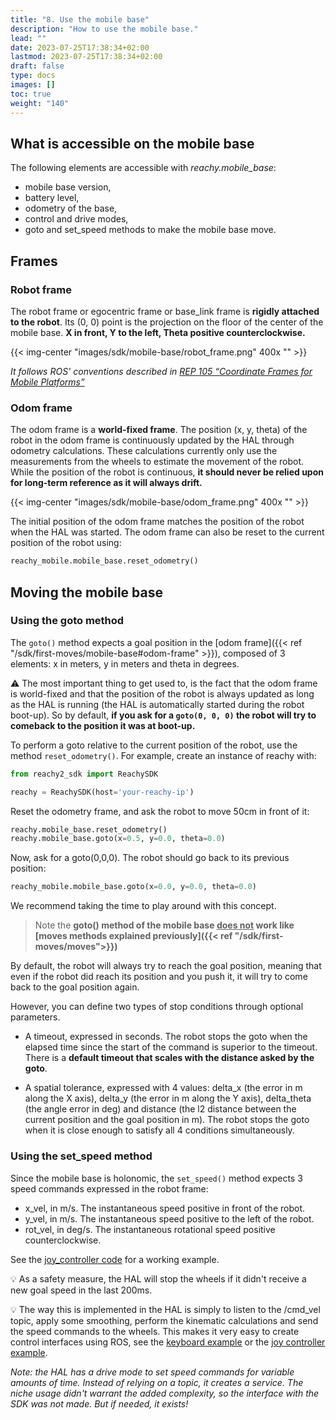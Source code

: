 ```yaml
---
title: "8. Use the mobile base"
description: "How to use the mobile base."
lead: ""
date: 2023-07-25T17:38:34+02:00
lastmod: 2023-07-25T17:38:34+02:00
draft: false
type: docs
images: []
toc: true
weight: "140"
---
```


## What is accessible on the mobile base
The following elements are accessible with *reachy.mobile_base*:
* mobile base version,
* battery level,
* odometry of the base,
* control and drive modes,
* goto and set_speed methods to make the mobile base move.

## Frames

### Robot frame
The robot frame or egocentric frame or base_link frame is **rigidly attached to the robot**. Its (0, 0) point is the projection on the floor of the center of the mobile base.
**X in front, Y to the left, Theta positive counterclockwise.**

{{< img-center "images/sdk/mobile-base/robot_frame.png" 400x "" >}}

*It follows ROS' conventions described in [REP 105 “Coordinate Frames for Mobile Platforms”](https://www.ros.org/reps/rep-0105.html)*

### Odom frame
The odom frame is a **world-fixed frame**. The position (x, y, theta) of the robot in the odom frame is continuously updated by the HAL through odometry calculations. These calculations currently only use the measurements from the wheels to estimate the movement of the robot. While the position of the robot is continuous, **it should never be relied upon for long-term reference as it will always drift.**

{{< img-center "images/sdk/mobile-base/odom_frame.png" 400x "" >}}

The initial position of the odom frame matches the position of the robot when the HAL was started. The odom frame can also be reset to the current position of the robot using:
  ```python
  reachy_mobile.mobile_base.reset_odometry()
  ```

## Moving the mobile base

### Using the goto method
The `goto()` method expects a goal position in the [odom frame]({{< ref "/sdk/first-moves/mobile-base#odom-frame" >}}), composed of 3 elements: x in meters, y in meters and theta in degrees.

:warning: The most important thing to get used to, is the fact that the odom frame is world-fixed and that the position of the robot is always updated as long as the HAL is running (the HAL is automatically started during the robot boot-up). So by default, **if you ask for a ```goto(0, 0, 0)``` the robot will try to comeback to the position it was at boot-up.**

To perform a goto relative to the current position of the robot, use the method ```reset_odometry()```. For example, create an instance of reachy with:

```python
from reachy2_sdk import ReachySDK

reachy = ReachySDK(host='your-reachy-ip')
```

Reset the odometry frame, and ask the robot to move 50cm in front of it:
```python
reachy.mobile_base.reset_odometry()
reachy.mobile_base.goto(x=0.5, y=0.0, theta=0.0)
```
Now, ask for a goto(0,0,0). The robot should go back to its previous position:
```python
reachy_mobile.mobile_base.goto(x=0.0, y=0.0, theta=0.0)
```

We recommend taking the time to play around with this concept.

> Note the **goto() method of the mobile base <u>does not</u> work like [moves methods explained previously]({{< ref "/sdk/first-moves/moves">}})**  


By default, the robot will always try to reach the goal position, meaning that even if the robot did reach its position and you push it, it will try to come back to the goal position again.

However, you can define two types of stop conditions through optional parameters.  

- A timeout, expressed in seconds. The robot stops the goto when the elapsed time since the start of the command is superior to the timeout. There is a **default timeout that scales with the distance asked by the goto**.  

- A spatial tolerance, expressed with 4 values: delta_x (the error in m along the X axis), delta_y (the error in m along the Y axis), delta_theta (the angle error in deg) and distance (the l2 distance between the current position and the goal position in m). The robot stops the goto when it is close enough to satisfy all 4 conditions simultaneously.

### Using the set_speed method
Since the mobile base is holonomic, the `set_speed()` method expects 3 speed commands expressed in the robot frame:
- x_vel, in m/s. The instantaneous speed positive in front of the robot.
- y_vel, in m/s. The instantaneous speed positive to the left of the robot.
- rot_vel, in deg/s. The instantaneous rotational speed positive counterclockwise.

See the [joy_controller code](https://github.com/pollen-robotics/mobile-base-sdk/blob/main/mobile_base_sdk/examples/scripts/joy_controller.py) for a working example.

:bulb: As a safety measure, the HAL will stop the wheels if it didn't receive a new goal speed in the last 200ms.

:bulb: The way this is implemented in the HAL is simply to listen to the /cmd_vel topic, apply some smoothing, perform the kinematic calculations and send the speed commands to the wheels. This makes it very easy to create control interfaces using ROS, see the [keyboard example](https://github.com/pollen-robotics/zuuu_hal/blob/main/examples/zuuu_teleop_keyboard.py) or the [joy controller example](https://github.com/pollen-robotics/zuuu_hal/blob/main/examples/zuuu_teleop_joy.py).

*Note: the HAL has a drive mode to set speed commands for variable amounts of time. Instead of relying on a topic, it creates a service. The niche usage didn't warrant the added complexity, so the interface with the SDK was not made. But if needed, it exists!*
